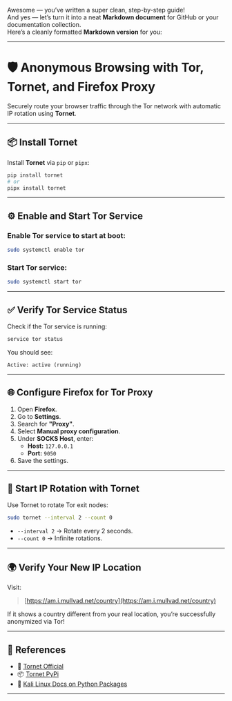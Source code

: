 Awesome — you’ve written a super clean, step-by-step guide!  
And yes — let’s turn it into a neat **Markdown document** for GitHub or your documentation collection.  
Here’s a cleanly formatted **Markdown version** for you:

---

# 🛡️ Anonymous Browsing with Tor, Tornet, and Firefox Proxy  

Securely route your browser traffic through the Tor network with automatic IP rotation using **Tornet**.

---

## 📦 Install Tornet

Install **Tornet** via `pip` or `pipx`:
```bash
pip install tornet
# or
pipx install tornet
```

---

## ⚙️ Enable and Start Tor Service

### Enable Tor service to start at boot:
```bash
sudo systemctl enable tor
```

### Start Tor service:
```bash
sudo systemctl start tor
```

---

## ✅ Verify Tor Service Status

Check if the Tor service is running:
```bash
service tor status
```
You should see:
```
Active: active (running)
```

---

## 🌐 Configure Firefox for Tor Proxy

1. Open **Firefox**.
2. Go to **Settings**.
3. Search for **"Proxy"**.
4. Select **Manual proxy configuration**.
5. Under **SOCKS Host**, enter:
   - **Host:** `127.0.0.1`
   - **Port:** `9050`
6. Save the settings.

---

## 🔄 Start IP Rotation with Tornet

Use Tornet to rotate Tor exit nodes:
```bash
sudo tornet --interval 2 --count 0
```
- `--interval 2` → Rotate every 2 seconds.
- `--count 0` → Infinite rotations.

---

## 🌍 Verify Your New IP Location

Visit:
> [https://am.i.mullvad.net/country](https://am.i.mullvad.net/country)

If it shows a country different from your real location, you’re successfully anonymized via Tor!

---

## 📖 References  
- 🔗 [Tornet Official](https://tornet.co/)  
- 📦 [Tornet PyPi](https://pydigger.com/pypi/tornet)  
- 📝 [Kali Linux Docs on Python Packages](https://www.kali.org/docs/general-use/python3-external-packages/)

---

